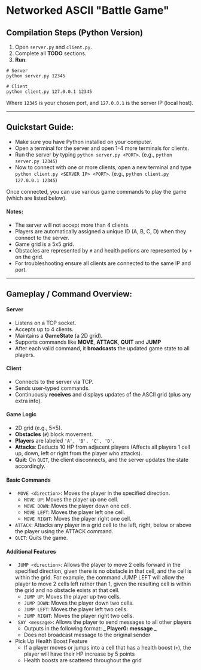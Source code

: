 # Networked ASCII "Battle Game"

## Compilation Steps (Python Version)

1. Open `server.py` and `client.py`.
2. Complete all **TODO** sections.
3. **Run**:

```shell
# Server
python server.py 12345

# Client
python client.py 127.0.0.1 12345
```

Where `12345` is your chosen port, and `127.0.0.1` is the server IP (local host).

---

## Quickstart Guide:

- Make sure you have Python installed on your computer.
- Open a terminal for the server and open 1-4 more terminals for clients.
- Run the server by typing `python server.py <PORT>`. (e.g., `python server.py 12345`)
- Now to connect with one or more clients, open a new terminal and type `python client.py <SERVER IP> <PORT>`. (e.g., `python client.py 127.0.0.1 12345`)

Once connected, you can use various game commands to play the game (which are listed below).

#### Notes:

- The server will not accept more than 4 clients.
- Players are automatically assigned a unique ID (A, B, C, D) when they connect to the server.
- Game grid is a 5x5 grid.
- Obstacles are represented by `#` and health potions are represented by `+` on the grid.
- For troubleshooting ensure all clients are connected to the same IP and port.

---

## Gameplay / Command Overview:

#### Server

- Listens on a TCP socket.
- Accepts up to 4 clients.
- Maintains a **GameState** (a 2D grid).
- Supports commands like **MOVE**, **ATTACK**, **QUIT** and **JUMP**
- After each valid command, it **broadcasts** the updated game state to all players.

#### Client

- Connects to the server via TCP.
- Sends user-typed commands.
- Continuously **receives** and displays updates of the ASCII grid (plus any extra info).

#### Game Logic

- 2D grid (e.g., 5×5).
- **Obstacles** (`#`) block movement.
- **Players** are labeled `'A', 'B', 'C', 'D'`.
- **Attacks**: Deducts 10 HP from adjacent players (Affects all players 1 cell up, down, left or right from the player who attacks).
- **Quit**: On `QUIT`, the client disconnects, and the server updates the state accordingly.

#### Basic Commands

- ` MOVE <direction>`: Moves the player in the specified direction.
  - `MOVE UP`: Moves the player up one cell.
  - `MOVE DOWN`: Moves the player down one cell.
  - `MOVE LEFT`: Moves the player left one cell.
  - `MOVE RIGHT`: Moves the player right one cell.
- `ATTACK`: Attacks any player in a grid cell to the left, right, below or above the player using the ATTACK command.
- `QUIT`: Quits the game.  


#### Additional Features

- ` JUMP <direction>`: Allows the player to move 2 cells forward in the specified direction, given there is no obstacle in that cell, and the cell is within the grid. For example, the command JUMP LEFT will allow the player to move 2 cells left rather than 1, given the resulting cell is within the grid and no obstacle exists at that cell.
  - `JUMP UP`: Moves the player up two cells.
  - `JUMP DOWN`: Moves the player down two cells.
  - `JUMP LEFT`: Moves the player left two cells.
  - `JUMP RIGHT`: Moves the player right two cells.
- ` SAY <message>`: Allows the player to send messages to all other players
  - Outputs in the following format:
    **_ Player0: message _**
  - Does not broadcast message to the original sender
- Pick Up Health Boost Feature
  - If a player moves or jumps into a cell that has a health boost (`+`), the player will have their HP increase by 5 points
  - Health boosts are scattered throughout the grid
